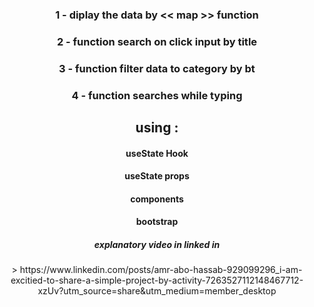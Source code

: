 <div align="center">
<h3> 1 - diplay the data by << map >> function </h1>
<h3> 2 - function search on click input by title </h1>
<h3> 3 - function filter data to category by bt </h1>
<h3> 4 - function searches while typing </h1>
  
<h2>using :</h2>
<h4> useState Hook </h4>
<h4> useState props </h4>
<h4>  components </h4>
<h4>  bootstrap </h4>
 
<h5> explanatory video in linked in  </h5>>
https://www.linkedin.com/posts/amr-abo-hassab-929099296_i-am-excitied-to-share-a-simple-project-by-activity-7263527112148467712-xzUv?utm_source=share&utm_medium=member_desktop
</div>
